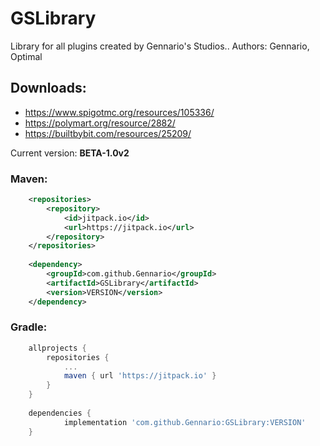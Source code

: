 # GSLibrary

Library for all plugins created by Gennario's Studios..
Authors: Gennario, Optimal

## Downloads:
- https://www.spigotmc.org/resources/105336/
- https://polymart.org/resource/2882/
- https://builtbybit.com/resources/25209/

Current version: **BETA-1.0v2**

### Maven:
```xml
	<repositories>
		<repository>
		    <id>jitpack.io</id>
		    <url>https://jitpack.io</url>
		</repository>
	</repositories>
  
	<dependency>
	    <groupId>com.github.Gennario</groupId>
	    <artifactId>GSLibrary</artifactId>
	    <version>VERSION</version>
	</dependency>
```

### Gradle:
```groovy
	allprojects {
		repositories {
			...
			maven { url 'https://jitpack.io' }
		}
	}
  
	dependencies {
	        implementation 'com.github.Gennario:GSLibrary:VERSION'
	}
```
